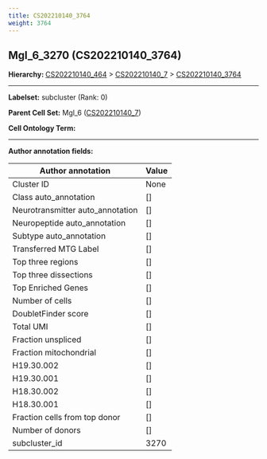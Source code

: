 ```yaml
---
title: CS202210140_3764
weight: 3764
---
```

## Mgl_6_3270 (CS202210140_3764)
<b>Hierarchy: </b>
[CS202210140_464](cell_sets/CS202210140_464.md) >
[CS202210140_7](cell_sets/CS202210140_7.md) >
[CS202210140_3764](cell_sets/CS202210140_3764.md)

---


**Labelset:** subcluster (Rank: 0)

**Parent Cell Set:** Mgl_6 ([CS202210140_7](cell_sets/CS202210140_7.md))



**Cell Ontology Term:** 

[MARKER GENES.]: #


---

[TRANSFERRED ANNOTATIONS.]: #


[AUTHOR ANNOTATION FIELDS.]: #


**Author annotation fields:**

| Author annotation | Value |
|-------------------|-------|
|Cluster ID|None|
|Class auto_annotation|[]|
|Neurotransmitter auto_annotation|[]|
|Neuropeptide auto_annotation|[]|
|Subtype auto_annotation|[]|
|Transferred MTG Label|[]|
|Top three regions|[]|
|Top three dissections|[]|
|Top Enriched Genes|[]|
|Number of cells|[]|
|DoubletFinder score|[]|
|Total UMI|[]|
|Fraction unspliced|[]|
|Fraction mitochondrial|[]|
|H19.30.002|[]|
|H19.30.001|[]|
|H18.30.002|[]|
|H18.30.001|[]|
|Fraction cells from top donor|[]|
|Number of donors|[]|
|subcluster_id|3270|
